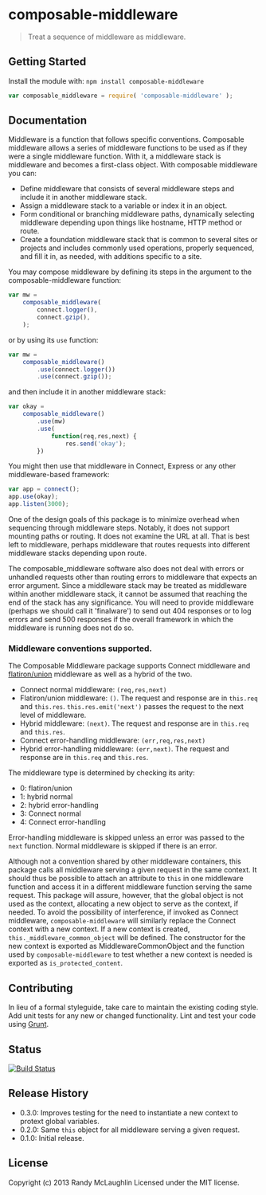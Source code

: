 # composable-middleware

> Treat a sequence of middleware as middleware.

## Getting Started
Install the module with: `npm install composable-middleware`

```javascript
var composable_middleware = require( 'composable-middleware' );
```

## Documentation
Middleware is a function that follows specific conventions.  Composable middleware allows a series of middleware functions to be used as if they were a single middleware function.  With it, a middleware stack is middleware and becomes a first-class object.  With composable middleware you can:

- Define middleware that consists of several middleware steps and include it in another middleware stack.
- Assign a middleware stack to a variable or index it in an object.
- Form conditional or branching middleware paths, dynamically selecting middleware depending upon things like hostname, HTTP method or route.
- Create a foundation middleware stack that is common to several sites or projects and includes commonly used operations, properly sequenced, and fill it in, as needed, with additions specific to a site.

You may compose middleware by defining its steps in the argument to the composable-middleware function:

```javascript
var mw =
    composable_middleware(
        connect.logger(),
        connect.gzip(),
    );
```
or by using its `use` function:

```javascript
var mw =
    composable_middleware()
        .use(connect.logger())
        .use(connect.gzip());
```

and then include it in another middleware stack:
```javascript
var okay =
    composable_middleware()
        .use(mw)
        .use(
            function(req,res,next) {
                res.send('okay');
        })
```

You might then use that middleware in Connect, Express or any other middleware-based framework:
```javascript
var app = connect();
app.use(okay);
app.listen(3000);
```

One of the design goals of this package is to minimize overhead when sequencing through middleware steps.  Notably, it does not support mounting paths or routing.  It does not examine the URL at all.  That is best left to middleware, perhaps middleware that routes requests into different middleware stacks depending upon route.

The composable_middleware software also does not deal with errors or unhandled requests other than routing errors to middleware that expects an error argument.  Since a middleware stack may be treated as middleware within another middleware stack, it cannot be assumed that reaching the end of the stack has any significance.  You will need to provide middleware (perhaps we should call it 'finalware') to send out 404 responses or to log errors and send 500 responses if the overall framework in which the middleware is running does not do so.

### Middleware conventions supported.

The Composable Middleware package supports Connect middleware and [flatiron/union](https://github.com/flatiron/union) middleware as well as a hybrid of the two.

- Connect normal middleware: `(req,res,next)`
- Flatiron/union middleware: `()`.  The request and response are in `this.req` and `this.res`.  `this.res.emit('next')` passes the request to the next level of middleware.
- Hybrid middleware: `(next)`. The request and response are in `this.req` and `this.res`.
- Connect error-handling middleware: `(err,req,res,next)`
- Hybrid error-handling middleware: `(err,next)`. The request and response are in `this.req` and `this.res`.

The middleware type is determined by checking its arity:
- 0: flatiron/union
- 1: hybrid normal
- 2: hybrid error-handling
- 3: Connect normal
- 4: Connect error-handling

Error-handling middleware is skipped unless an error was passed to the `next` function.  Normal middleware is skipped if there is an error.

Although not a convention shared by other middleware containers, this package calls all middleware serving a given request in the same context.  It should thus be possible to attach an attribute to `this` in one middleware function and access it in a different middleware function serving the same request.  This package will assure, however, that the global object is not used as the context, allocating a new object to serve as the context, if needed.  To avoid the possibility of interference, if invoked as Connect middleware, `composable-middleware` will similarly replace the Connect context with a new context.  If a new context is created, `this._middleware_common_object` will be defined.  The constructor for the new context is exported as MiddlewareCommonObject and the function used by `composable-middleware` to test whether a new context is needed is exported as `is_protected_content`.

## Contributing
In lieu of a formal styleguide, take care to maintain the existing coding style. Add unit tests for any new or changed functionality. Lint and test your code using [Grunt](http://gruntjs.com/).

## Status
[![Build Status](https://secure.travis-ci.org/randymized/composable-middleware.png?branch=master)](http://travis-ci.org/randymized/composable-middleware)

## Release History
- 0.3.0: Improves testing for the need to instantiate a new context to protext global variables.
- 0.2.0: Same `this` object for all middleware serving a given request.
- 0.1.0: Initial release.

## License
Copyright (c) 2013 Randy McLaughlin
Licensed under the MIT license.
